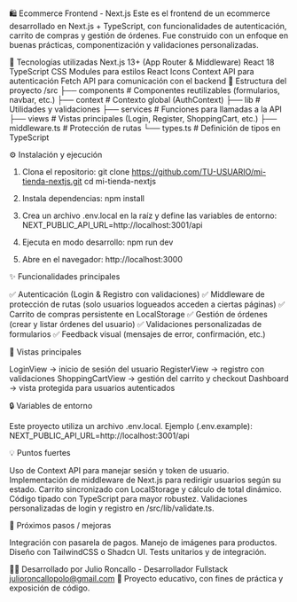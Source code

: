 🛍️ Ecommerce Frontend - Next.js
Este es el frontend de un ecommerce desarrollado en Next.js + TypeScript, con funcionalidades de autenticación, carrito de compras y gestión de órdenes. Fue construido con un enfoque en buenas prácticas, componentización y validaciones personalizadas.

🚀 Tecnologías utilizadas
Next.js 13+ (App Router & Middleware)
React 18
TypeScript
CSS Modules para estilos
React Icons
Context API para autenticación
Fetch API para comunicación con el backend
📂 Estructura del proyecto
/src
 ├── components       # Componentes reutilizables (formularios, navbar, etc.)
 ├── context          # Contexto global (AuthContext)
 ├── lib              # Utilidades y validaciones
 ├── services         # Funciones para llamadas a la API
 ├── views            # Vistas principales (Login, Register, ShoppingCart, etc.)
 ├── middleware.ts    # Protección de rutas
 └── types.ts         # Definición de tipos en TypeScript

⚙️ Instalación y ejecución

1. Clona el repositorio:
git clone https://github.com/TU-USUARIO/mi-tienda-nextjs.git
cd mi-tienda-nextjs

2. Instala dependencias:
npm install

3. Crea un archivo .env.local en la raíz y define las variables de entorno:
NEXT_PUBLIC_API_URL=http://localhost:3001/api

4. Ejecuta en modo desarrollo:
npm run dev

5. Abre en el navegador:
http://localhost:3000

✨ Funcionalidades principales

✅ Autenticación (Login & Registro con validaciones)
✅ Middleware de protección de rutas (solo usuarios logueados acceden a ciertas páginas)
✅ Carrito de compras persistente en LocalStorage
✅ Gestión de órdenes (crear y listar órdenes del usuario)
✅ Validaciones personalizadas de formularios
✅ Feedback visual (mensajes de error, confirmación, etc.)

📸 Vistas principales

LoginView → inicio de sesión del usuario
RegisterView → registro con validaciones
ShoppingCartView → gestión del carrito y checkout
Dashboard → vista protegida para usuarios autenticados

🔒 Variables de entorno

Este proyecto utiliza un archivo .env.local.
Ejemplo (.env.example):
NEXT_PUBLIC_API_URL=http://localhost:3001/api

💡 Puntos fuertes

Uso de Context API para manejar sesión y token de usuario.
Implementación de middleware de Next.js para redirigir usuarios según su estado.
Carrito sincronizado con LocalStorage y cálculo de total dinámico.
Código tipado con TypeScript para mayor robustez.
Validaciones personalizadas de login y registro en /src/lib/validate.ts.

🚀 Próximos pasos / mejoras

 Integración con pasarela de pagos.
 Manejo de imágenes para productos.
 Diseño con TailwindCSS o Shadcn UI.
 Tests unitarios y de integración.

👨‍💻 Desarrollado por Julio Roncallo - Desarrollador Fullstack
    julioroncallopolo@gmail.com
📌 Proyecto educativo, con fines de práctica y exposición de código.
